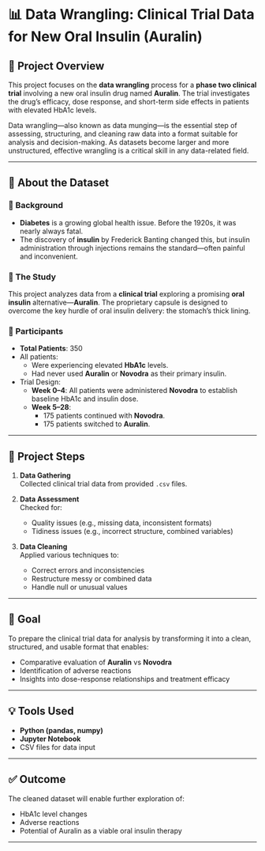 # 📊 Data Wrangling: Clinical Trial Data for New Oral Insulin (Auralin)

## 🧪 Project Overview

This project focuses on the **data wrangling** process for a **phase two clinical trial** involving a new oral insulin drug named **Auralin**. The trial investigates the drug’s efficacy, dose response, and short-term side effects in patients with elevated HbA1c levels.

Data wrangling—also known as data munging—is the essential step of assessing, structuring, and cleaning raw data into a format suitable for analysis and decision-making. As datasets become larger and more unstructured, effective wrangling is a critical skill in any data-related field.

---

## 📁 About the Dataset

### 🔬 Background

- **Diabetes** is a growing global health issue. Before the 1920s, it was nearly always fatal. 
- The discovery of **insulin** by Frederick Banting changed this, but insulin administration through injections remains the standard—often painful and inconvenient.

### 💊 The Study

This project analyzes data from a **clinical trial** exploring a promising **oral insulin** alternative—**Auralin**. The proprietary capsule is designed to overcome the key hurdle of oral insulin delivery: the stomach’s thick lining.

### 👥 Participants

- **Total Patients**: 350  
- All patients:
  - Were experiencing elevated **HbA1c** levels.
  - Had never used **Auralin** or **Novodra** as their primary insulin.
- Trial Design:
  - **Week 0–4**: All patients were administered **Novodra** to establish baseline HbA1c and insulin dose.
  - **Week 5–28**:
    - 175 patients continued with **Novodra**.
    - 175 patients switched to **Auralin**.

---

## 🔧 Project Steps

1. **Data Gathering**  
   Collected clinical trial data from provided `.csv` files.

2. **Data Assessment**  
   Checked for:
   - Quality issues (e.g., missing data, inconsistent formats)
   - Tidiness issues (e.g., incorrect structure, combined variables)

3. **Data Cleaning**  
   Applied various techniques to:
   - Correct errors and inconsistencies
   - Restructure messy or combined data
   - Handle null or unusual values

---

## 📌 Goal

To prepare the clinical trial data for analysis by transforming it into a clean, structured, and usable format that enables:
- Comparative evaluation of **Auralin** vs **Novodra**
- Identification of adverse reactions
- Insights into dose-response relationships and treatment efficacy

---

## 💡 Tools Used

- **Python (pandas, numpy)**
- **Jupyter Notebook**
- CSV files for data input

---

## ✅ Outcome

The cleaned dataset will enable further exploration of:
- HbA1c level changes
- Adverse reactions
- Potential of Auralin as a viable oral insulin therapy

---